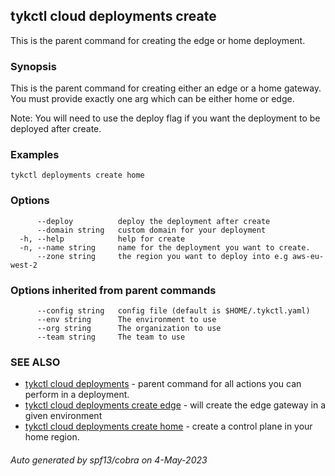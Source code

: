 ## tykctl cloud deployments create

This is the parent command for creating the edge or home deployment.

### Synopsis

This is the parent command for 
            creating either an edge or a home gateway. You must provide exactly one arg which can be either home or edge.

Note: You will need to use the deploy flag if you want the deployment to be deployed after create.


### Examples

```
tykctl deployments create home
```

### Options

```
      --deploy          deploy the deployment after create
      --domain string   custom domain for your deployment
  -h, --help            help for create
  -n, --name string     name for the deployment you want to create.
      --zone string     the region you want to deploy into e.g aws-eu-west-2
```

### Options inherited from parent commands

```
      --config string   config file (default is $HOME/.tykctl.yaml)
      --env string      The environment to use
      --org string      The organization to use
      --team string     The team to use
```

### SEE ALSO

* [tykctl cloud deployments](tykctl_cloud_deployments.md)	 - parent command for all actions you can perform in a deployment.
* [tykctl cloud deployments create edge](tykctl_cloud_deployments_create_edge.md)	 - will create the edge gateway in a given environment
* [tykctl cloud deployments create home](tykctl_cloud_deployments_create_home.md)	 - create a control plane in your home region.

###### Auto generated by spf13/cobra on 4-May-2023
